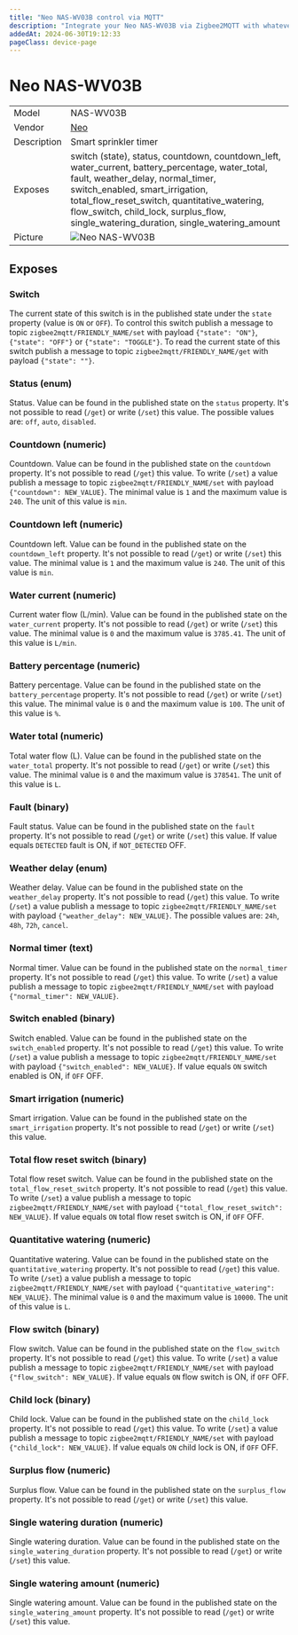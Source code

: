 ```yaml
---
title: "Neo NAS-WV03B control via MQTT"
description: "Integrate your Neo NAS-WV03B via Zigbee2MQTT with whatever smart home infrastructure you are using without the vendor's bridge or gateway."
addedAt: 2024-06-30T19:12:33
pageClass: device-page
---
```


<!-- !!!! -->
<!-- ATTENTION: This file is auto-generated through docgen! -->
<!-- You can only edit the "Notes"-Section between the two comment lines "Notes BEGIN" and "Notes END". -->
<!-- Do not use h1 or h2 heading within "## Notes"-Section. -->
<!-- !!!! -->

# Neo NAS-WV03B

|     |     |
|-----|-----|
| Model | NAS-WV03B  |
| Vendor  | [Neo](/supported-devices/#v=Neo)  |
| Description | Smart sprinkler timer |
| Exposes | switch (state), status, countdown, countdown_left, water_current, battery_percentage, water_total, fault, weather_delay, normal_timer, switch_enabled, smart_irrigation, total_flow_reset_switch, quantitative_watering, flow_switch, child_lock, surplus_flow, single_watering_duration, single_watering_amount |
| Picture | ![Neo NAS-WV03B](https://www.zigbee2mqtt.io/images/devices/NAS-WV03B.png) |


<!-- Notes BEGIN: You can edit here. Add "## Notes" headline if not already present. -->


<!-- Notes END: Do not edit below this line -->




## Exposes

### Switch 
The current state of this switch is in the published state under the `state` property (value is `ON` or `OFF`).
To control this switch publish a message to topic `zigbee2mqtt/FRIENDLY_NAME/set` with payload `{"state": "ON"}`, `{"state": "OFF"}` or `{"state": "TOGGLE"}`.
To read the current state of this switch publish a message to topic `zigbee2mqtt/FRIENDLY_NAME/get` with payload `{"state": ""}`.

### Status (enum)
Status.
Value can be found in the published state on the `status` property.
It's not possible to read (`/get`) or write (`/set`) this value.
The possible values are: `off`, `auto`, `disabled`.

### Countdown (numeric)
Countdown.
Value can be found in the published state on the `countdown` property.
It's not possible to read (`/get`) this value.
To write (`/set`) a value publish a message to topic `zigbee2mqtt/FRIENDLY_NAME/set` with payload `{"countdown": NEW_VALUE}`.
The minimal value is `1` and the maximum value is `240`.
The unit of this value is `min`.

### Countdown left (numeric)
Countdown left.
Value can be found in the published state on the `countdown_left` property.
It's not possible to read (`/get`) or write (`/set`) this value.
The minimal value is `1` and the maximum value is `240`.
The unit of this value is `min`.

### Water current (numeric)
Current water flow (L/min).
Value can be found in the published state on the `water_current` property.
It's not possible to read (`/get`) or write (`/set`) this value.
The minimal value is `0` and the maximum value is `3785.41`.
The unit of this value is `L/min`.

### Battery percentage (numeric)
Battery percentage.
Value can be found in the published state on the `battery_percentage` property.
It's not possible to read (`/get`) or write (`/set`) this value.
The minimal value is `0` and the maximum value is `100`.
The unit of this value is `%`.

### Water total (numeric)
Total water flow (L).
Value can be found in the published state on the `water_total` property.
It's not possible to read (`/get`) or write (`/set`) this value.
The minimal value is `0` and the maximum value is `378541`.
The unit of this value is `L`.

### Fault (binary)
Fault status.
Value can be found in the published state on the `fault` property.
It's not possible to read (`/get`) or write (`/set`) this value.
If value equals `DETECTED` fault is ON, if `NOT_DETECTED` OFF.

### Weather delay (enum)
Weather delay.
Value can be found in the published state on the `weather_delay` property.
It's not possible to read (`/get`) this value.
To write (`/set`) a value publish a message to topic `zigbee2mqtt/FRIENDLY_NAME/set` with payload `{"weather_delay": NEW_VALUE}`.
The possible values are: `24h`, `48h`, `72h`, `cancel`.

### Normal timer (text)
Normal timer.
Value can be found in the published state on the `normal_timer` property.
It's not possible to read (`/get`) this value.
To write (`/set`) a value publish a message to topic `zigbee2mqtt/FRIENDLY_NAME/set` with payload `{"normal_timer": NEW_VALUE}`.

### Switch enabled (binary)
Switch enabled.
Value can be found in the published state on the `switch_enabled` property.
It's not possible to read (`/get`) this value.
To write (`/set`) a value publish a message to topic `zigbee2mqtt/FRIENDLY_NAME/set` with payload `{"switch_enabled": NEW_VALUE}`.
If value equals `ON` switch enabled is ON, if `OFF` OFF.

### Smart irrigation (numeric)
Smart irrigation.
Value can be found in the published state on the `smart_irrigation` property.
It's not possible to read (`/get`) or write (`/set`) this value.

### Total flow reset switch (binary)
Total flow reset switch.
Value can be found in the published state on the `total_flow_reset_switch` property.
It's not possible to read (`/get`) this value.
To write (`/set`) a value publish a message to topic `zigbee2mqtt/FRIENDLY_NAME/set` with payload `{"total_flow_reset_switch": NEW_VALUE}`.
If value equals `ON` total flow reset switch is ON, if `OFF` OFF.

### Quantitative watering (numeric)
Quantitative watering.
Value can be found in the published state on the `quantitative_watering` property.
It's not possible to read (`/get`) this value.
To write (`/set`) a value publish a message to topic `zigbee2mqtt/FRIENDLY_NAME/set` with payload `{"quantitative_watering": NEW_VALUE}`.
The minimal value is `0` and the maximum value is `10000`.
The unit of this value is `L`.

### Flow switch (binary)
Flow switch.
Value can be found in the published state on the `flow_switch` property.
It's not possible to read (`/get`) this value.
To write (`/set`) a value publish a message to topic `zigbee2mqtt/FRIENDLY_NAME/set` with payload `{"flow_switch": NEW_VALUE}`.
If value equals `ON` flow switch is ON, if `OFF` OFF.

### Child lock (binary)
Child lock.
Value can be found in the published state on the `child_lock` property.
It's not possible to read (`/get`) this value.
To write (`/set`) a value publish a message to topic `zigbee2mqtt/FRIENDLY_NAME/set` with payload `{"child_lock": NEW_VALUE}`.
If value equals `ON` child lock is ON, if `OFF` OFF.

### Surplus flow (numeric)
Surplus flow.
Value can be found in the published state on the `surplus_flow` property.
It's not possible to read (`/get`) or write (`/set`) this value.

### Single watering duration (numeric)
Single watering duration.
Value can be found in the published state on the `single_watering_duration` property.
It's not possible to read (`/get`) or write (`/set`) this value.

### Single watering amount (numeric)
Single watering amount.
Value can be found in the published state on the `single_watering_amount` property.
It's not possible to read (`/get`) or write (`/set`) this value.

